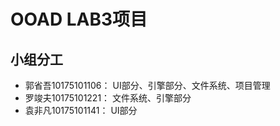 # OOAD LAB3项目

## 小组分工

- 郭省吾10175101106： UI部分、引擎部分、文件系统、项目管理
- 罗竣夫10175101221： 文件系统、引擎部分
- 袁非凡10175101141： UI部分